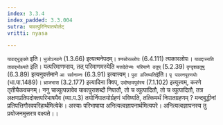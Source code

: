 ```yaml
---
index: 3.3.4
index_padded: 3.3.004
sutra: यावत्पुरिनिपातयोर्लट्
vritti: nyasa

---
```

`यावद्भूङ्क्ते` इति। `भुजोऽनवने` (1.3.66) इत्यत्मनेपदम्। `श्नसोरल्लोपः` (6.4.111) त्यकारलोपः।
`यावद्दास्यति तावद्भोक्ष्यते` इति। यत्परिमाणम्सय, तत् परिमाणमस्येति `यत्तदेतेभ्यः परिमाणे वतुप्` (5.2.39) `दृग्दृशवतुषु` (6.3.89) इत्यनुवर्त्तमाने `आ सर्वनाम्नः` (6.3.91) इत्यात्त्वम्। `पुरा व्रजिष्यति`इति। `पृ पालनपूरणयोः` (धा.पा.1489)। `भ्राजभास` (3.2.177) इत्यादिना क्विप्, `उदोष्ठ्यपूर्वस्य` (7.1.102) इत्युत्त्वम्, करणे तृतीयैकवचनम्। ननु चाव्युत्पन्नावेव यावत्पुराशब्दौ निपातौ, तो च व्युत्पादितौ, तो च व्युत्पादितौ, तत्र लक्षणप्रतिपदोक्तपरिभाषयैव (व्या.प.3) तयोर्निपातयोर्ग्रहणं भविष्यति, तत्किमर्थं निपातग्रहणम् ? मन्दबुद्धीनां प्रतिपत्तिगौरवपरिहार्थमित्येके। अस्याः परिभाषाया अनित्यत्वज्ञापनार्थमित्यपरे। अनित्यत्वज्ञापनस्य तु प्रयोजनमुत्तरत्र वक्ष्यते।।